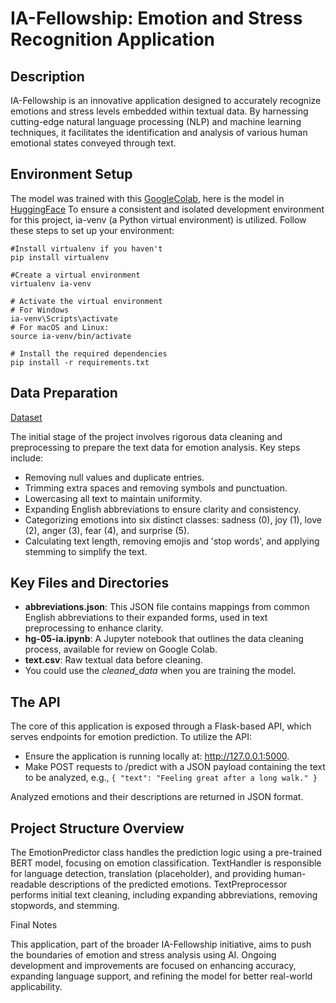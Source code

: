 # IA-Fellowship: Emotion and Stress Recognition Application
## Description

IA-Fellowship is an innovative application designed to accurately recognize emotions and stress levels embedded within textual data. By harnessing cutting-edge natural language processing (NLP) and machine learning techniques, it facilitates the identification and analysis of various human emotional states conveyed through text.
## Environment Setup

The model was trained with this [GoogleColab](https://colab.research.google.com/drive/1JS5HWG9Pld47A9MGu0onvGb0SsHpfM1O?usp=sharing&authuser=1#scrollTo=KYkqxFLPSc-u), here is the model in [HuggingFace](https://huggingface.co/Valwolfor/distilbert_emotions_fellowship/)
To ensure a consistent and isolated development environment for this project, ia-venv (a Python virtual environment) is utilized. Follow these steps to set up your environment:


```
#Install virtualenv if you haven't
pip install virtualenv

#Create a virtual environment
virtualenv ia-venv

# Activate the virtual environment
# For Windows
ia-venv\Scripts\activate
# For macOS and Linux:
source ia-venv/bin/activate

# Install the required dependencies
pip install -r requirements.txt
```


## Data Preparation

[Dataset](https://www.kaggle.com/datasets/nelgiriyewithana/emotions)

The initial stage of the project involves rigorous data cleaning and preprocessing to prepare the text data for emotion analysis. Key steps include:

- Removing null values and duplicate entries.
- Trimming extra spaces and removing symbols and punctuation.
- Lowercasing all text to maintain uniformity.
- Expanding English abbreviations to ensure clarity and consistency.
- Categorizing emotions into six distinct classes: sadness (0), joy (1), love (2), anger (3), fear (4), and surprise (5).
- Calculating text length, removing emojis and 'stop words', and applying stemming to simplify the text.

## Key Files and Directories

- **abbreviations.json**: This JSON file contains mappings from common English abbreviations to their expanded forms, used in text preprocessing to enhance clarity.
- **hg-05-ia.ipynb**: A Jupyter notebook that outlines the data cleaning process, available for review on Google Colab.
- **text.csv**: Raw textual data before cleaning.
- You could use the *cleaned_data* when you are training the model. 

## The API

The core of this application is exposed through a Flask-based API, which serves endpoints for emotion prediction. To utilize the API:

- Ensure the application is running locally at: http://127.0.0.1:5000.
- Make POST requests to /predict with a JSON payload containing the text to be analyzed, e.g.,
`
{
  "text": "Feeling great after a long walk."
}
`


Analyzed emotions and their descriptions are returned in JSON format.

## Project Structure Overview

The EmotionPredictor class handles the prediction logic using a pre-trained BERT model, focusing on emotion classification.
TextHandler is responsible for language detection, translation (placeholder), and providing human-readable descriptions of the predicted emotions.
TextPreprocessor performs initial text cleaning, including expanding abbreviations, removing stopwords, and stemming.

Final Notes

This application, part of the broader IA-Fellowship initiative, aims to push the boundaries of emotion and stress analysis
using AI. Ongoing development and improvements are focused on enhancing accuracy, expanding language support, and refining
the model for better real-world applicability.